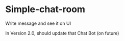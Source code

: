 # Simple-chat-room
Write message and see it on UI

In Version 2.0, should update that Chat Bot (on future)
